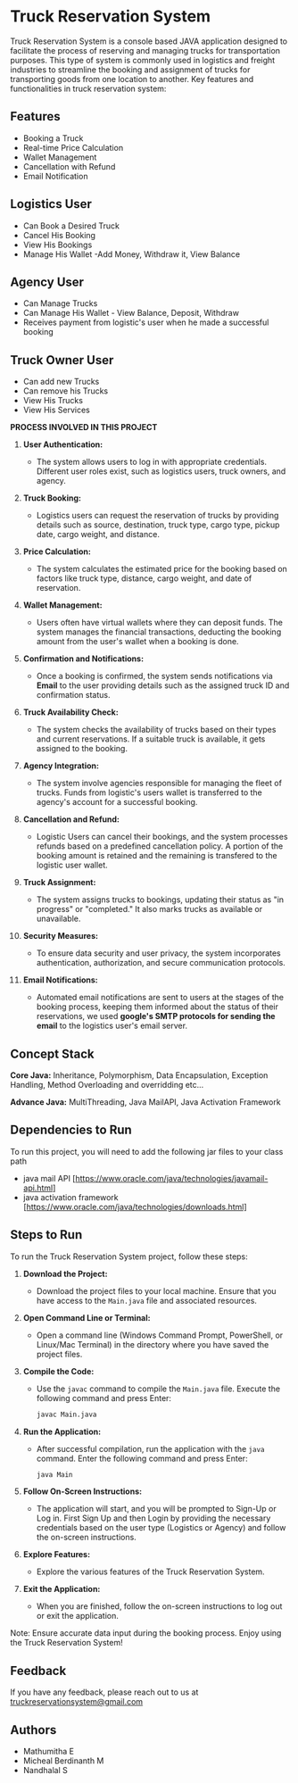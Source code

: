 
# Truck Reservation System

Truck Reservation System is a console based JAVA application designed to facilitate the process of reserving and managing trucks for transportation purposes. This type of system is commonly used in logistics and freight industries to streamline the booking and assignment of trucks for transporting goods from one location to another. Key features and functionalities  in truck reservation system:


## Features

- Booking a Truck
- Real-time Price Calculation
- Wallet Management
- Cancellation with Refund
- Email Notification

## Logistics User

- Can Book a Desired Truck
- Cancel His Booking
- View His Bookings
- Manage His Wallet
   -Add Money, Withdraw it, View Balance
   
## Agency User
- Can Manage Trucks
- Can Manage His Wallet - View Balance, Deposit, Withdraw
- Receives payment from logistic's user when he made a successful booking

## Truck Owner User
- Can add new Trucks
- Can remove his Trucks
- View His Trucks
- View His Services

**PROCESS INVOLVED IN THIS PROJECT**
1. **User Authentication:**
   - The system allows users to log in with appropriate credentials. Different user roles exist, such as logistics users, truck owners, and agency.

2. **Truck Booking:**
   - Logistics users can request the reservation of trucks by providing details such as source, destination, truck type, cargo type, pickup date, cargo weight, and distance.

3. **Price Calculation:**
   - The system calculates the estimated price for the booking based on factors like truck type, distance, cargo weight, and date of reservation.

4. **Wallet Management:**
   - Users often have virtual wallets where they can deposit funds. The system manages the financial transactions, deducting the booking amount from the user's wallet when a booking is done.

5. **Confirmation and Notifications:**
   - Once a booking is confirmed, the system sends notifications via **Email** to the user providing details such as the assigned truck ID and confirmation status.

6. **Truck Availability Check:**
   - The system checks the availability of trucks based on their types and current reservations. If a suitable truck is available, it gets assigned to the booking.

7. **Agency Integration:**
   - The system involve agencies responsible for managing the fleet of trucks. Funds from logistic's users wallet is transferred to the agency's account for a successful booking.

8. **Cancellation and Refund:**
   - Logistic Users can cancel their bookings, and the system processes refunds based on a predefined cancellation policy. A portion of the booking amount is retained and the remaining is transfered to the logistic user wallet.

9. **Truck Assignment:**
   - The system assigns trucks to bookings, updating their status as "in progress" or "completed." It also marks trucks as available or unavailable.



11. **Security Measures:**
    - To ensure data security and user privacy, the system incorporates authentication, authorization, and secure communication protocols.


12. **Email Notifications:**
    - Automated email notifications are sent to users at the stages of the booking process, keeping them informed about the status of their reservations, we used **google's SMTP protocols for sending the email** to the logistics user's email server.

## Concept Stack

**Core Java:** Inheritance, Polymorphism, Data Encapsulation, Exception Handling, Method Overloading and overridding etc...

**Advance Java:** MultiThreading, Java MailAPI, Java Activation Framework


## Dependencies to Run 

To run this project, you will need to add the following jar files to your class path

- java mail API
[https://www.oracle.com/java/technologies/javamail-api.html]
- java activation framework
[https://www.oracle.com/java/technologies/downloads.html]




## Steps to Run


To run the Truck Reservation System project, follow these steps:

1. **Download the Project:**
   - Download the project files to your local machine. Ensure that you have access to the `Main.java` file and associated resources.


3. **Open Command Line or Terminal:**
   - Open a command line (Windows Command Prompt, PowerShell, or Linux/Mac Terminal) in the directory where you have saved the project files.

4. **Compile the Code:**
   - Use the `javac` command to compile the `Main.java` file. Execute the following command and press Enter:
     ```bash
     javac Main.java
     ```

5. **Run the Application:**
   - After successful compilation, run the application with the `java` command. Enter the following command and press Enter:
     ```bash
     java Main
     ```

6. **Follow On-Screen Instructions:**
   - The application will start, and you will be prompted to Sign-Up or Log in. First Sign Up and then Login by providing the necessary credentials based on the user type (Logistics or Agency) and follow the on-screen instructions.

7. **Explore Features:**
   - Explore the various features of the Truck Reservation System.

8. **Exit the Application:**
   - When you are finished, follow the on-screen instructions to log out or exit the application.

Note: Ensure accurate data input during the booking process. Enjoy using the Truck Reservation System!
## Feedback

If you have any feedback, please reach out to us at truckreservationsystem@gmail.com


## Authors

- Mathumitha E
- Micheal Berdinanth M
- Nandhalal S

